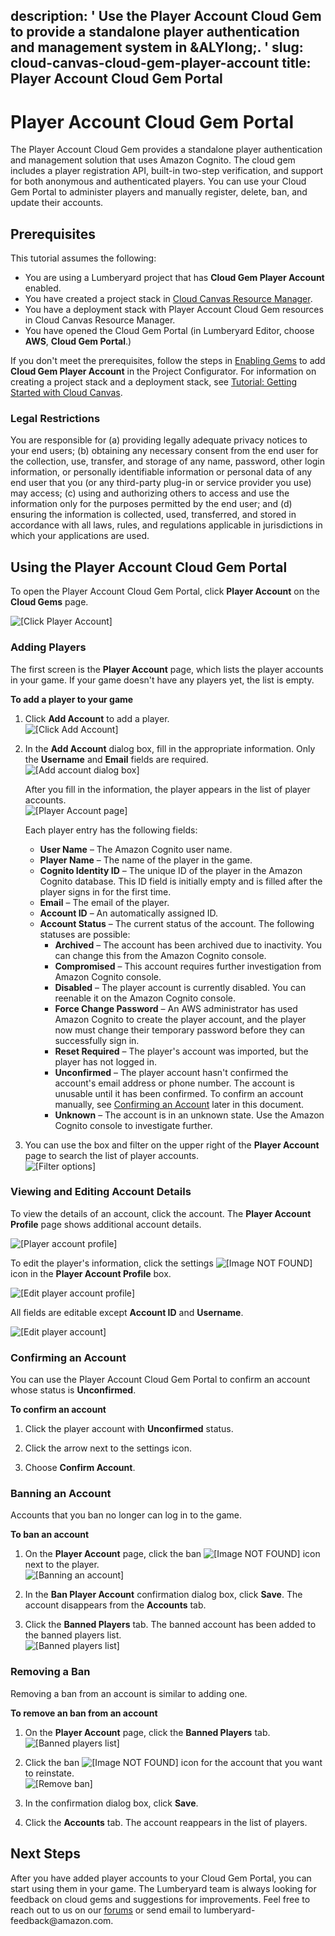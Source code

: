 description: ' Use the Player Account Cloud Gem to provide a standalone player authentication
  and management system in &ALYlong;. '
slug: cloud-canvas-cloud-gem-player-account
title: Player Account Cloud Gem Portal
---
# Player Account Cloud Gem Portal<a name="cloud-canvas-cloud-gem-player-account"></a>

The Player Account Cloud Gem provides a standalone player authentication and management solution that uses Amazon Cognito\. The cloud gem includes a player registration API, built\-in two\-step verification, and support for both anonymous and authenticated players\. You can use your Cloud Gem Portal to administer players and manually register, delete, ban, and update their accounts\.

## Prerequisites<a name="cloud-canvas-cloud-gem-player-account-prerequisites"></a>

This tutorial assumes the following:
+ You are using a Lumberyard project that has **Cloud Gem Player Account** enabled\.
+ You have created a project stack in [Cloud Canvas Resource Manager](cloud-canvas-ui-rm-overview.md)\.
+ You have a deployment stack with Player Account Cloud Gem resources in Cloud Canvas Resource Manager\.
+ You have opened the Cloud Gem Portal \(in Lumberyard Editor, choose **AWS**, **Cloud Gem Portal**\.\)

If you don't meet the prerequisites, follow the steps in [Enabling Gems](gems-system-using-project-configurator.md) to add **Cloud Gem Player Account** in the Project Configurator\. For information on creating a project stack and a deployment stack, see [Tutorial: Getting Started with Cloud Canvas](cloud-canvas-tutorial.md)\.

### Legal Restrictions<a name="cloud-canvas-cloud-gem-player-account-legal-restrictions"></a>

You are responsible for \(a\) providing legally adequate privacy notices to your end users; \(b\) obtaining any necessary consent from the end user for the collection, use, transfer, and storage of any name, password, other login information, or personally identifiable information or personal data of any end user that you \(or any third\-party plug\-in or service provider you use\) may access; \(c\) using and authorizing others to access and use the information only for the purposes permitted by the end user; and \(d\) ensuring the information is collected, used, transferred, and stored in accordance with all laws, rules, and regulations applicable in jurisdictions in which your applications are used\.

## Using the Player Account Cloud Gem Portal<a name="cloud-canvas-cloud-gem-player-account-using-the-player-account-cloud-gem-portal"></a>

To open the Player Account Cloud Gem Portal, click **Player Account** on the **Cloud Gems** page\.

![\[Click Player Account\]](/images/userguide/cloud_canvas/cloud-canvas-cloud-gem-player-account-1.png)

### Adding Players<a name="cloud-canvas-cloud-gem-player-account-adding-users"></a>

The first screen is the **Player Account** page, which lists the player accounts in your game\. If your game doesn't have any players yet, the list is empty\.

**To add a player to your game**

1. Click **Add Account** to add a player\.  
![\[Click Add Account\]](/images/userguide/cloud_canvas/cloud-canvas-cloud-gem-player-account-add-account-button.png)

1. In the **Add Account** dialog box, fill in the appropriate information\. Only the **Username** and **Email** fields are required\.  
![\[Add account dialog box\]](/images/userguide/cloud_canvas/cloud-canvas-cloud-gem-player-account-add-account-dialog-box.png)

   After you fill in the information, the player appears in the list of player accounts\.  
![\[Player Account page\]](/images/userguide/cloud_canvas/cloud-canvas-cloud-gem-player-account-2.png)

   Each player entry has the following fields:
   + **User Name** – The Amazon Cognito user name\.
   + **Player Name** – The name of the player in the game\.
   + **Cognito Identity ID** – The unique ID of the player in the Amazon Cognito database\. This ID field is initially empty and is filled after the player signs in for the first time\.
   + **Email** – The email of the player\.
   + **Account ID** – An automatically assigned ID\.
   + **Account Status** – The current status of the account\. The following statuses are possible:
     + **Archived** – The account has been archived due to inactivity\. You can change this from the Amazon Cognito console\.
     + **Compromised** – This account requires further investigation from Amazon Cognito console\.
     + **Disabled** – The player account is currently disabled\. You can reenable it on the Amazon Cognito console\.
     + **Force Change Password** – An AWS administrator has used Amazon Cognito to create the player account, and the player now must change their temporary password before they can successfully sign in\.
     + **Reset Required** – The player's account was imported, but the player has not logged in\.
     + **Unconfirmed** – The player account hasn't confirmed the account's email address or phone number\. The account is unusable until it has been confirmed\. To confirm an account manually, see [Confirming an Account](#cloud-canvas-cloud-gem-player-account-confirming-an-account) later in this document\.
     + **Unknown** – The account is in an unknown state\. Use the Amazon Cognito console to investigate further\.

1. You can use the box and filter on the upper right of the **Player Account** page to search the list of player accounts\.  
![\[Filter options\]](/images/userguide/cloud_canvas/cloud-canvas-cloud-gem-player-account-3.png)

### Viewing and Editing Account Details<a name="cloud-canvas-cloud-gem-player-account-viewing-and-editing-account-details"></a>

To view the details of an account, click the account\. The **Player Account Profile** page shows additional account details\.

![\[Player account profile\]](/images/userguide/cloud_canvas/cloud-canvas-cloud-gem-player-account-4.png)

To edit the player's information, click the settings ![\[Image NOT FOUND\]](/images/userguide/cloud_canvas/cloud-canvas-cloud-gem-player-account-settings-icon.png) icon in the **Player Account Profile** box\.

![\[Edit player account profile\]](/images/userguide/cloud_canvas/cloud-canvas-cloud-gem-player-account-5.png)

All fields are editable except **Account ID** and **Username**\.

![\[Edit player account\]](/images/userguide/cloud_canvas/cloud-canvas-cloud-gem-player-account-6.png)

### Confirming an Account<a name="cloud-canvas-cloud-gem-player-account-confirming-an-account"></a>

You can use the Player Account Cloud Gem Portal to confirm an account whose status is **Unconfirmed**\.

**To confirm an account**

1. Click the player account with **Unconfirmed** status\.

1. Click the arrow next to the settings icon\.

1. Choose **Confirm Account**\.

### Banning an Account<a name="cloud-canvas-cloud-gem-player-account-banning-an-account"></a>

Accounts that you ban no longer can log in to the game\.

**To ban an account**

1. On the **Player Account** page, click the ban ![\[Image NOT FOUND\]](/images/userguide/cloud_canvas/cloud-canvas-cloud-gem-leaderboard-ban-icon.png) icon next to the player\.  
![\[Banning an account\]](/images/userguide/cloud_canvas/cloud-canvas-cloud-gem-player-account-8.png)

1. In the **Ban Player Account** confirmation dialog box, click **Save**\. The account disappears from the **Accounts** tab\.

1. Click the **Banned Players** tab\. The banned account has been added to the banned players list\.  
![\[Banned players list\]](/images/userguide/cloud_canvas/cloud-canvas-cloud-gem-player-account-9.png)

### Removing a Ban<a name="cloud-canvas-cloud-gem-player-account-removing-a-ban"></a>

Removing a ban from an account is similar to adding one\.

**To remove an ban from an account**

1. On the **Player Account** page, click the **Banned Players** tab\.  
![\[Banned players list\]](/images/userguide/cloud_canvas/cloud-canvas-cloud-gem-player-account-9.png)

1. Click the ban ![\[Image NOT FOUND\]](/images/userguide/cloud_canvas/cloud-canvas-cloud-gem-leaderboard-ban-icon.png) icon for the account that you want to reinstate\.  
![\[Remove ban\]](/images/userguide/cloud_canvas/cloud-canvas-cloud-gem-player-account-remove-ban.png)

1. In the confirmation dialog box, click **Save**\. 

1. Click the **Accounts** tab\. The account reappears in the list of players\.

## Next Steps<a name="cloud-canvas-cloud-gem-player-account-next-steps"></a>

After you have added player accounts to your Cloud Gem Portal, you can start using them in your game\. The Lumberyard team is always looking for feedback on cloud gems and suggestions for improvements\. Feel free to reach out to us on our [forums](https://forums.awsgametech.com/) or send email to lumberyard\-feedback@amazon\.com\.